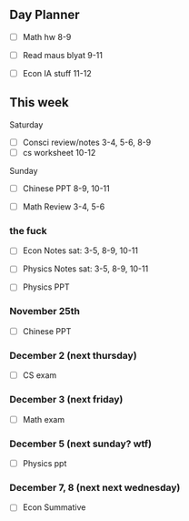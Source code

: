 ## Day Planner
- [ ] Math hw 8-9
- [ ] Read maus blyat 9-11
- [ ] Econ IA stuff 11-12



## This week 
Saturday
- [ ] Consci review/notes 3-4, 5-6, 8-9
- [ ] cs worksheet 10-12

Sunday
- [ ] Chinese PPT 8-9, 10-11
- [ ] Math Review 3-4, 5-6



### the fuck
- [ ] Econ Notes sat: 3-5, 8-9, 10-11
- [ ] Physics Notes sat: 3-5, 8-9, 10-11
- [ ] Physics PPT


### November 25th
- [ ] Chinese PPT

### December 2 (next thursday)
- [ ] CS exam

### December 3 (next friday)
- [ ] Math exam

### December 5 (next sunday? wtf)
- [ ] Physics ppt

### December 7, 8 (next next wednesday)
- [ ] Econ Summative